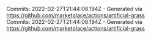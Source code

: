 Commits: 2022-02-27T21:44:08.194Z - Generated via https://github.com/marketplace/actions/artificial-grass
<br>
Commits: 2022-02-27T21:44:08.194Z - Generated via https://github.com/marketplace/actions/artificial-grass
<br>
